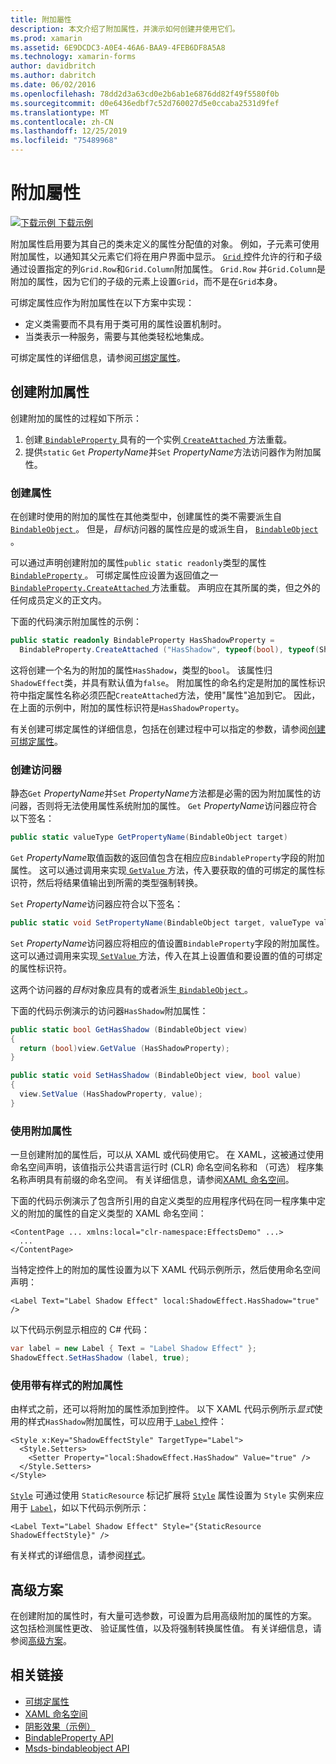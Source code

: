 ```yaml
---
title: 附加屬性
description: 本文介绍了附加属性，并演示如何创建并使用它们。
ms.prod: xamarin
ms.assetid: 6E9DCDC3-A0E4-46A6-BAA9-4FEB6DF8A5A8
ms.technology: xamarin-forms
author: davidbritch
ms.author: dabritch
ms.date: 06/02/2016
ms.openlocfilehash: 78dd2d3a63cd0e2b6ab1e6876dd82f49f5580f0b
ms.sourcegitcommit: d0e6436edbf7c52d760027d5e0ccaba2531d9fef
ms.translationtype: MT
ms.contentlocale: zh-CN
ms.lasthandoff: 12/25/2019
ms.locfileid: "75489968"
---
```

# <a name="attached-properties"></a>附加屬性

[![下载示例](~/media/shared/download.png) 下载示例](https://docs.microsoft.com/samples/xamarin/xamarin-forms-samples/effects-shadoweffect)


附加属性启用要为其自己的类未定义的属性分配值的对象。 例如，子元素可使用附加属性，以通知其父元素它们将在用户界面中显示。 [ `Grid` ](xref:Xamarin.Forms.Grid)控件允许的行和子级通过设置指定的列`Grid.Row`和`Grid.Column`附加属性。 `Grid.Row` 并`Grid.Column`是附加的属性，因为它们的子级的元素上设置`Grid`，而不是在`Grid`本身。

可绑定属性应作为附加属性在以下方案中实现：

- 定义类需要而不具有用于类可用的属性设置机制时。
- 当类表示一种服务，需要与其他类轻松地集成。

可绑定属性的详细信息，请参阅[可绑定属性](~/xamarin-forms/xaml/bindable-properties.md)。

## <a name="create-an-attached-property"></a>创建附加属性

创建附加的属性的过程如下所示：

1. 创建[ `BindableProperty` ](xref:Xamarin.Forms.BindableProperty)具有的一个实例[ `CreateAttached` ](xref:Xamarin.Forms.BindableProperty.CreateAttached*)方法重载。
1. 提供`static` `Get` *PropertyName*并`Set` *PropertyName*方法访问器作为附加属性。

### <a name="create-a-property"></a>创建属性

在创建时使用的附加的属性在其他类型中，创建属性的类不需要派生自[ `BindableObject` ](xref:Xamarin.Forms.BindableObject)。 但是，*目标*访问器的属性应是的或派生自， [ `BindableObject` ](xref:Xamarin.Forms.BindableObject)。

可以通过声明创建附加的属性`public static readonly`类型的属性[ `BindableProperty` ](xref:Xamarin.Forms.BindableProperty)。 可绑定属性应设置为返回值之一[ `BindableProperty.CreateAttached` ](xref:Xamarin.Forms.BindableProperty.CreateAttached(System.String,System.Type,System.Type,System.Object,Xamarin.Forms.BindingMode,Xamarin.Forms.BindableProperty.ValidateValueDelegate,Xamarin.Forms.BindableProperty.BindingPropertyChangedDelegate,Xamarin.Forms.BindableProperty.BindingPropertyChangingDelegate,Xamarin.Forms.BindableProperty.CoerceValueDelegate,Xamarin.Forms.BindableProperty.CreateDefaultValueDelegate))方法重载。 声明应在其所属的类，但之外的任何成员定义的正文内。

下面的代码演示附加属性的示例：

```csharp
public static readonly BindableProperty HasShadowProperty =
  BindableProperty.CreateAttached ("HasShadow", typeof(bool), typeof(ShadowEffect), false);
```

这将创建一个名为的附加的属性`HasShadow`，类型的`bool`。 该属性归`ShadowEffect`类，并具有默认值为`false`。 附加属性的命名约定是附加的属性标识符中指定属性名称必须匹配`CreateAttached`方法，使用"属性"追加到它。 因此，在上面的示例中，附加的属性标识符是`HasShadowProperty`。

有关创建可绑定属性的详细信息，包括在创建过程中可以指定的参数，请参阅[创建可绑定属性](~/xamarin-forms/xaml/bindable-properties.md#consume-a-bindable-property)。

### <a name="create-accessors"></a>创建访问器

静态`Get` *PropertyName*并`Set` *PropertyName*方法都是必需的因为附加属性的访问器，否则将无法使用属性系统附加的属性。 `Get` *PropertyName*访问器应符合以下签名：

```csharp
public static valueType GetPropertyName(BindableObject target)
```

`Get` *PropertyName*取值函数的返回值包含在相应应`BindableProperty`字段的附加属性。 这可以通过调用来实现[ `GetValue` ](xref:Xamarin.Forms.BindableObject.GetValue(Xamarin.Forms.BindableProperty))方法，传入要获取的值的可绑定的属性标识符，然后将结果值输出到所需的类型强制转换。

`Set` *PropertyName*访问器应符合以下签名：

```csharp
public static void SetPropertyName(BindableObject target, valueType value)
```

`Set` *PropertyName*访问器应将相应的值设置`BindableProperty`字段的附加属性。 这可以通过调用来实现[ `SetValue` ](xref:Xamarin.Forms.BindableObject.SetValue(Xamarin.Forms.BindableProperty,System.Object))方法，传入在其上设置值和要设置的值的可绑定的属性标识符。

这两个访问器的*目标*对象应具有的或者派生[ `BindableObject` ](xref:Xamarin.Forms.BindableObject)。

下面的代码示例演示的访问器`HasShadow`附加属性：

```csharp
public static bool GetHasShadow (BindableObject view)
{
  return (bool)view.GetValue (HasShadowProperty);
}

public static void SetHasShadow (BindableObject view, bool value)
{
  view.SetValue (HasShadowProperty, value);
}
```

### <a name="consume-an-attached-property"></a>使用附加属性

一旦创建附加的属性后，可以从 XAML 或代码使用它。 在 XAML，这被通过使用命名空间声明，该值指示公共语言运行时 (CLR) 命名空间名称和 （可选） 程序集名称声明具有前缀的命名空间。 有关详细信息，请参阅[XAML 命名空间](~/xamarin-forms/xaml/namespaces.md)。

下面的代码示例演示了包含所引用的自定义类型的应用程序代码在同一程序集中定义的附加的属性的自定义类型的 XAML 命名空间：

```xaml
<ContentPage ... xmlns:local="clr-namespace:EffectsDemo" ...>
  ...
</ContentPage>
```

当特定控件上的附加的属性设置为以下 XAML 代码示例所示，然后使用命名空间声明：

```xaml
<Label Text="Label Shadow Effect" local:ShadowEffect.HasShadow="true" />
```

以下代码示例显示相应的 C# 代码：

```csharp
var label = new Label { Text = "Label Shadow Effect" };
ShadowEffect.SetHasShadow (label, true);
```

### <a name="consume-an-attached-property-with-a-style"></a>使用带有样式的附加属性

由样式之前，还可以将附加的属性添加到控件。 以下 XAML 代码示例所示*显式*使用的样式`HasShadow`附加属性，可以应用于[ `Label` ](xref:Xamarin.Forms.Label)控件：

```xaml
<Style x:Key="ShadowEffectStyle" TargetType="Label">
  <Style.Setters>
    <Setter Property="local:ShadowEffect.HasShadow" Value="true" />
  </Style.Setters>
</Style>
```

[`Style`](xref:Xamarin.Forms.Style) 可通过使用 `StaticResource` 标记扩展将 [`Style`](xref:Xamarin.Forms.NavigableElement.Style) 属性设置为 `Style` 实例来应用于 [`Label`](xref:Xamarin.Forms.Label)，如以下代码示例所示：

```xaml
<Label Text="Label Shadow Effect" Style="{StaticResource ShadowEffectStyle}" />
```

有关样式的详细信息，请参阅[样式](~/xamarin-forms/user-interface/styles/index.md)。

## <a name="advanced-scenarios"></a>高级方案

在创建附加的属性时，有大量可选参数，可设置为启用高级附加的属性的方案。 这包括检测属性更改、 验证属性值，以及将强制转换属性值。 有关详细信息，请参阅[高级方案](~/xamarin-forms/xaml/bindable-properties.md#advanced-scenarios)。

## <a name="related-links"></a>相关链接

- [可绑定属性](~/xamarin-forms/xaml/bindable-properties.md)
- [XAML 命名空间](~/xamarin-forms/xaml/namespaces.md)
- [阴影效果（示例）](https://docs.microsoft.com/samples/xamarin/xamarin-forms-samples/effects-shadoweffect)
- [BindableProperty API](xref:Xamarin.Forms.BindableProperty)
- [Msds-bindableobject API](xref:Xamarin.Forms.BindableObject)
